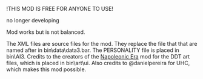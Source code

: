 !THIS MOD IS FREE FOR ANYONE TO USE!

no longer developing

Mod works but is not balanced.

The XML files are source files for the mod. They replace the file that that are named after in bin\data\data3.bar. The PERSONALITY file is placed in bin\AI3. Credits to the creators of the [Napoleonic Era](https://www.moddb.com/mods/napoleonic-era) mod for the DDT art files, which is placed in bin\art\ui. Also credits to @danielpereira for UHC, which makes this mod possible.
